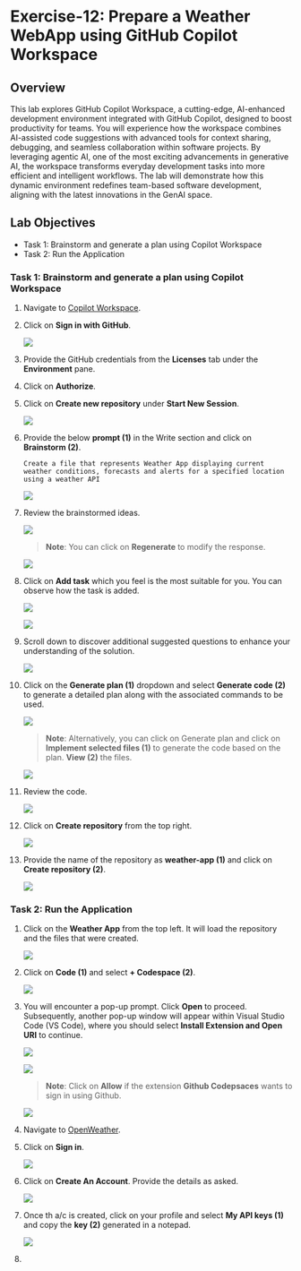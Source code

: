 # Exercise-12: Prepare a Weather WebApp using GitHub Copilot Workspace

## Overview
This lab explores GitHub Copilot Workspace, a cutting-edge, AI-enhanced development environment integrated with GitHub Copilot, designed to boost productivity for teams. You will experience how the workspace combines AI-assisted code suggestions with advanced tools for context sharing, debugging, and seamless collaboration within software projects. By leveraging agentic AI, one of the most exciting advancements in generative AI, the workspace transforms everyday development tasks into more efficient and intelligent workflows. The lab will demonstrate how this dynamic environment redefines team-based software development, aligning with the latest innovations in the GenAI space.

## Lab Objectives

- Task 1: Brainstorm and generate a plan using Copilot Workspace
- Task 2: Run the Application

### Task 1: Brainstorm and generate a plan using Copilot Workspace

1. Navigate to [Copilot Workspace](https://copilot-workspace.githubnext.com/).

1. Click on **Sign in with GitHub**.

      ![](../media/ex-12-1.png)

1. Provide the GitHub credentials from the **Licenses** tab under the **Environment** pane.

1. Click on **Authorize**.

1. Click on **Create new repository** under **Start New Session**.

      ![](../media/ex-12-2.1.png)

1. Provide the below **prompt (1)** in the Write section and click on **Brainstorm (2)**.

   ```
   Create a file that represents Weather App displaying current weather conditions, forecasts and alerts for a specified location using a weather API
   ```

      ![](../media/ex-12-3.png)

1. Review the brainstormed ideas.

      ![](../media/ex-12-4.png)

      > **Note**: You can click on **Regenerate** to modify the response.

      ![](../media/ex-12-4.1.png)

1. Click on **Add task** which you feel is the most suitable for you. You can observe how the task is added.

      ![](../media/ex-12-4.2.png)

      ![](../media/ex-12-5.png)

1. Scroll down to discover additional suggested questions to enhance your understanding of the solution.

      ![](../media/ex-12-6.png)

1. Click on the **Generate plan (1)** dropdown and select **Generate code (2)** to generate a detailed plan along with the associated commands to be used.

      ![](../media/ex-12-7.png)

      > **Note**: Alternatively, you can click on Generate plan and click on **Implement selected files (1)** to generate the code based on the plan. **View (2)** the files.

      ![](../media/ex-12-8.png)

1. Review the code.

      ![](../media/ex-12-9.png)

1. Click on **Create repository** from the top right.

      ![](../media/ex-12-10.png)

1. Provide the name of the repository as **weather-app (1)** and click on **Create repository (2)**.

      ![](../media/ex-12-11.png)

### Task 2: Run the Application

1. Click on the **Weather App** from the top left. It will load the repository and the files that were created.

      ![](../media/ex-12-12.png)

1. Click on **Code (1)** and select **+ Codespace (2)**.

      ![](../media/ex-12-13.png)

1. You will encounter a pop-up prompt. Click **Open** to proceed. Subsequently, another pop-up window will appear within Visual Studio Code (VS Code), where you should select **Install Extension and Open URI** to continue.

   ![](../media/open.png)

   ![](../media/innovation-1.png)

    >**Note**: Click on **Allow** if the extension **Github Codepsaces** wants to sign in using Github.

     ![](../media/inn-2.png)


1. Navigate to [OpenWeather](https://home.openweathermap.org/).

1. Click on **Sign in**.

     ![](../media/ex-12-16.png)

1. Click on **Create An Account**. Provide the details as asked.

     ![](../media/ex-12-17.png)

1. Once th a/c is created, click on your profile and select **My API keys (1)** and copy the **key (2)** generated in a notepad.

     ![](../media/ex-12-18.png)

1. 
